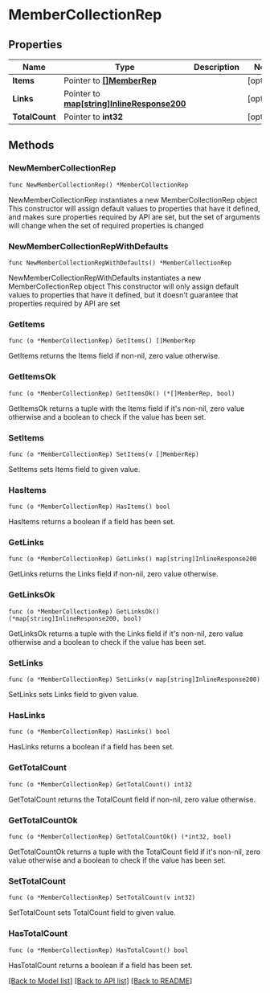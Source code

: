 # MemberCollectionRep

## Properties

Name | Type | Description | Notes
------------ | ------------- | ------------- | -------------
**Items** | Pointer to [**[]MemberRep**](MemberRep.md) |  | [optional] 
**Links** | Pointer to [**map[string]InlineResponse200**](InlineResponse200.md) |  | [optional] 
**TotalCount** | Pointer to **int32** |  | [optional] 

## Methods

### NewMemberCollectionRep

`func NewMemberCollectionRep() *MemberCollectionRep`

NewMemberCollectionRep instantiates a new MemberCollectionRep object
This constructor will assign default values to properties that have it defined,
and makes sure properties required by API are set, but the set of arguments
will change when the set of required properties is changed

### NewMemberCollectionRepWithDefaults

`func NewMemberCollectionRepWithDefaults() *MemberCollectionRep`

NewMemberCollectionRepWithDefaults instantiates a new MemberCollectionRep object
This constructor will only assign default values to properties that have it defined,
but it doesn't guarantee that properties required by API are set

### GetItems

`func (o *MemberCollectionRep) GetItems() []MemberRep`

GetItems returns the Items field if non-nil, zero value otherwise.

### GetItemsOk

`func (o *MemberCollectionRep) GetItemsOk() (*[]MemberRep, bool)`

GetItemsOk returns a tuple with the Items field if it's non-nil, zero value otherwise
and a boolean to check if the value has been set.

### SetItems

`func (o *MemberCollectionRep) SetItems(v []MemberRep)`

SetItems sets Items field to given value.

### HasItems

`func (o *MemberCollectionRep) HasItems() bool`

HasItems returns a boolean if a field has been set.

### GetLinks

`func (o *MemberCollectionRep) GetLinks() map[string]InlineResponse200`

GetLinks returns the Links field if non-nil, zero value otherwise.

### GetLinksOk

`func (o *MemberCollectionRep) GetLinksOk() (*map[string]InlineResponse200, bool)`

GetLinksOk returns a tuple with the Links field if it's non-nil, zero value otherwise
and a boolean to check if the value has been set.

### SetLinks

`func (o *MemberCollectionRep) SetLinks(v map[string]InlineResponse200)`

SetLinks sets Links field to given value.

### HasLinks

`func (o *MemberCollectionRep) HasLinks() bool`

HasLinks returns a boolean if a field has been set.

### GetTotalCount

`func (o *MemberCollectionRep) GetTotalCount() int32`

GetTotalCount returns the TotalCount field if non-nil, zero value otherwise.

### GetTotalCountOk

`func (o *MemberCollectionRep) GetTotalCountOk() (*int32, bool)`

GetTotalCountOk returns a tuple with the TotalCount field if it's non-nil, zero value otherwise
and a boolean to check if the value has been set.

### SetTotalCount

`func (o *MemberCollectionRep) SetTotalCount(v int32)`

SetTotalCount sets TotalCount field to given value.

### HasTotalCount

`func (o *MemberCollectionRep) HasTotalCount() bool`

HasTotalCount returns a boolean if a field has been set.


[[Back to Model list]](../README.md#documentation-for-models) [[Back to API list]](../README.md#documentation-for-api-endpoints) [[Back to README]](../README.md)


